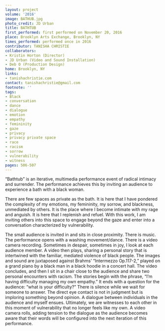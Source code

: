 ```yaml
---
layout: project
volume: '2016'
image: BATHUB.jpg
photo_credit: JD Urban
title: BATHTUB
first_performed: first performed on November 20, 2016
place: Brooklyn Arts Exchange, Brooklyn, NY
times_performed: performed once in 2016
contributor: TANISHA CHRISTIE
collaborators:
- Kristin Horton (Director)
- JD Urban (Video and Sound Installation)
- Deb O (Production Design)
home: Brooklyn, NY
links:
- tanishachristie.com
contact: tanishachristie@gmail.com
footnote: ''
tags:
- Black
- conversation
- dance
- dialogue
- emotion
- empathy
- femininity
- gaze
- privacy
- privacy private space
- race
- racism
- sorrow
- vulnerability
- witness
pages: 506-507
---
```


“Bathtub” is an iterative, multimedia performance event of radical intimacy and surrender. The performance achieves this by inviting an audience to experience a bath with a black woman.

There are few spaces as private as the bath. It is here that I have pondered the complexity of my emotions, my femininity, my sorrow, and blackness, unmediated by others. It is the place where I become intimate with my rage and anguish. It is here that I replenish and refuel. With this work, I am inviting others into this space to engage beyond the gaze and enter into a conversation characterized by vulnerability.

The small audience is invited in and sits in close proximity. There is music. The performance opens with a washing movement/dance. There is a video camera recording. Sometimes in despair, sometimes in joy, I look at each audience member. A video then plays, sharing a personal story that is intertwined with the familiar, mediated violence of black people. The images and sound are juxtaposed against Brahms’ “Intermezzo Op.117-2,” played on a grand piano by a black man in a black hoodie in a concert hall. The video concludes, and then I sit in a chair close to the audience and share two personal encounters with racism. The stories begin with the phrase, “I’m having difficulty managing my own empathy.” It ends with a question for the audience: “what is your difficulty?” There is silence while we wait for someone to answer. The direct eye contact is not in judgment but is imploring something beyond opinion. A dialogue between individuals in the audience and myself ensues. Ultimately, we are witnesses to each other in this moment of vulnerability that no longer feels like my own. A video camera rolls, adding tension to the dialogue as the audience becomes aware that their words will be configured into the next iteration of this performance.
